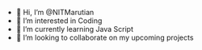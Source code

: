 - 👋 Hi, I’m @NITMarutian
- 👀 I’m interested in Coding
- 🌱 I’m currently learning Java Script
- 💞️ I’m looking to collaborate on my upcoming projects


<!---
NITMarutian/NITMarutian is a ✨ special ✨ repository because its `README.md` (this file) appears on your GitHub profile.
You can click the Preview link to take a look at your changes.
--->
